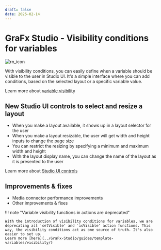 ```yaml
---
draft: false
date: 2025-02-14
---
```


# GraFx Studio - Visibility conditions for variables

![rn_icon](/assets/icon-GraFx-Studio.svg)

With visibility conditions, you can easily define when a variable should be visible to the user in Studio UI. It's a simple interface where you can add conditions, based on the selected layout or a specific variable value.

Learn more about [variable visibility](../GraFx-Studio/guides/template-variables/visibility/)

<!-- more -->

## New Studio UI controls to select and resize a layout

- When you make a layout available, it shows up in a layout selector for the user
- When you make a layout resizable, the user will get width and height inputs to change the page size
- You can restrict the resizing by specifying a minimum and maximum width and height
- With the layout display name, you can change the name of the layout as it is presented to the user

Learn more about [Studio UI controls](../GraFx-Studio/guides/layouts/#layouts-in-the-studio-ui)

## Improvements & fixes

- Media connector performance improvements
- Other improvements & fixes

!!! note "Variable visibility functions in actions are deprecated"

    With the introduction of visibility conditions for variables, we are deprecating all 'setVisible' and 'isVisible' action functions. This way, the visibility conditions act as one source of truth. It's also easier to set up.
    Learn more [here](../GraFx-Studio/guides/template-variables/visibility/)
